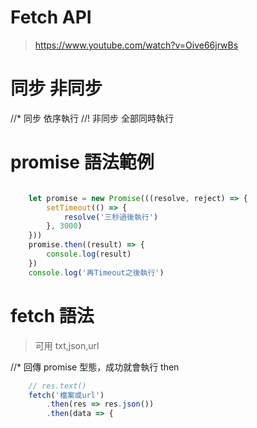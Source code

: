 # Fetch API
> https://www.youtube.com/watch?v=Oive66jrwBs

# 同步 非同步
//* 同步 依序執行
//! 非同步 全部同時執行

# promise 語法範例
```js

    let promise = new Promise(((resolve, reject) => {
        setTimeout(() => {
            resolve('三秒過後執行')
        }, 3000)
    }))
    promise.then((result) => {
        console.log(result)
    })
    console.log('再Timeout之後執行')
```


# fetch 語法
> 可用 txt,json,url

//* 回傳 promise 型態，成功就會執行 then

```js
    // res.text() 
    fetch('檔案或url')
        .then(res => res.json())
        .then(data => {
```